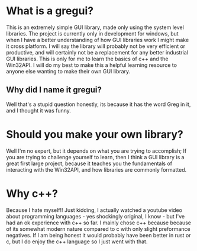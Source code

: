 # What is a gregui?

This is an extremely simple GUI library, made only using the system level libraries. The project is currently only in development for windows, but when I have a better understanding of how GUI libraries work I 
might make it cross platform. I will say the library will probably not be very efficient or productive, and will certainly not be a replacement for any better industrial GUI libraries. This is only for me to
learn the basics of c++ and the Win32API. I will do my best to make this a helpful learning resource to anyone else wanting to make their own GUI library.

## Why did I name it gregui?
Well that's a stupid question honestly, its because it has the word Greg in it, and I thought it was funny.

# Should you make your own library?

Well I'm no expert, but it depends on what you are trying to accomplish; If you are trying to challenge yourself to learn, then I think a GUI library is a great first large project, because it teaches you the
fundamentals of interacting with the Win32API, and how libraries are commonly formatted.

# Why c++?

Because I hate myself!! Just kidding, I actually watched a youtube video about programming languages - yes shockingly original, I know - but I've had an ok experience with c++ so far. I mainly chose c++ because
because of its somewhat modern nature compared to c with only slight preformance negatives. If I am being honest it would probably have been better in rust or c, but I do enjoy the c++ language so I just went
with that. 
